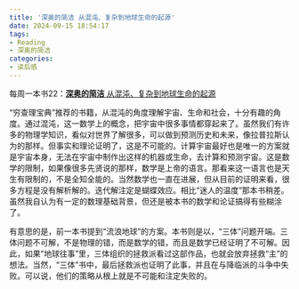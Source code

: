 ```yaml
---
title: '深奥的简洁 从混沌、复杂到地球生命的起源'
date: 2024-09-15 18:54:17
tags:
- Reading
- 深奥的简洁
categories:
- 读后感
---
```


每周一本书22：[**深奥的简洁** 从混沌、复杂到地球生命的起源](https://book.douban.com/subject/3370214/)

“穷查理宝典”推荐的书籍，从混沌的角度理解宇宙、生命和社会，十分有趣的角度。通过混沌，这一数学上的概念，把宇宙中很多事情都穿起来了。虽然我们有许多的物理学知识，看似对世界了解很多，可以做到预测历史和未来，像拉普拉斯认为的那样。但事实和理论证明了，这是不可能的。计算宇宙最好也是唯一的方案就是宇宙本身，无法在宇宙中制作出这样的机器或生命，去计算和预测宇宙。这是数学的限制，如果像很多先贤说的那样，数学是上帝的语言。那看来这一语言也是天生有限制的，不是全知全能的。当然数学也一直在进展，但从目前的证明来看，很多方程是没有解析解的。迭代解注定是蝴蝶效应。相比“迷人的温度”那本书稍差。虽然我自认为有一定的数理基础背景，但还是被本书的数学和论证搞得有些糊涂了。

有意思的是，前一本书提到“流浪地球”的方案。本书则是以，“三体”问题开端。三体问题不可解，不是物理的错，而是数学的错，而且是数学已经证明了不可解。因此，如果“地球往事”里，三体组织的拯救派看过这部作品，也就会放弃拯救“主”的想法。当然，“三体”书中，最后拯救派也证明了此事，并且在与降临派的斗争中失败。可以说，他们的策略从根上就是不可能和注定失败的。